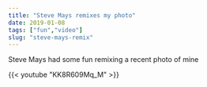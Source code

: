 ```yaml
---
title: "Steve Mays remixes my photo"
date: 2019-01-08
tags: ["fun","video"]
slug: "steve-mays-remix"
---
```



Steve Mays had some fun remixing a recent photo of mine 

{{< youtube "KK8R609Mq_M" >}}